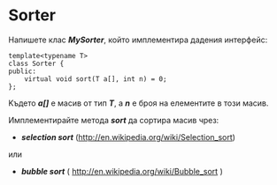 Sorter
==============

Напишете клас ___MySorter___, който имплементира дадения интерфейс:

```{cpp}
template<typename T>
class Sorter {
public:
    virtual void sort(T a[], int n) = 0;
};
```
Kъдето ___a[]___ е масив от тип ___T___, а ___n___ е броя на елементите в този масив.

Имплементирайте метода ___sort___ да сортира масив чрез:
* ___selection sort___ (http://en.wikipedia.org/wiki/Selection_sort)

 или

* ___bubble sort___ ( http://en.wikipedia.org/wiki/Bubble_sort )
